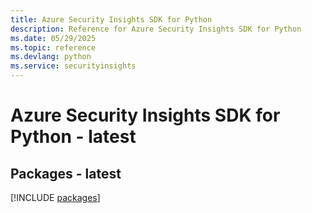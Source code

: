 ```yaml
---
title: Azure Security Insights SDK for Python
description: Reference for Azure Security Insights SDK for Python
ms.date: 05/29/2025
ms.topic: reference
ms.devlang: python
ms.service: securityinsights
---
```

# Azure Security Insights SDK for Python - latest
## Packages - latest
[!INCLUDE [packages](security-insights-index.md)]